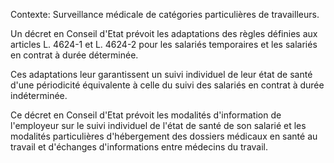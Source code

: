 Contexte: Surveillance médicale de catégories particulières de travailleurs.

Un décret en Conseil d'Etat prévoit les adaptations des règles définies aux articles L. 4624-1 et L. 4624-2 pour les salariés temporaires et les salariés en contrat à durée déterminée.

Ces adaptations leur garantissent un suivi individuel de leur état de santé d'une périodicité équivalente à celle du suivi des salariés en contrat à durée indéterminée.

Ce décret en Conseil d'Etat prévoit les modalités d'information de l'employeur sur le suivi individuel de l'état de santé de son salarié et les modalités particulières d'hébergement des dossiers médicaux en santé au travail et d'échanges d'informations entre médecins du travail.
